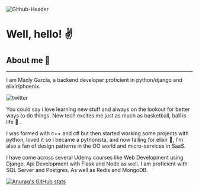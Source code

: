 ![Github-Header](https://user-images.githubusercontent.com/17864170/198181081-e24d4a7c-e9ad-4299-bd92-45183454afc8.jpg)


# Well, hello! :v:

## About me :eyes:
---
I am Maxly García, a backend developer proficient in python/django and elixir/phoenix.

![twitter](https://img.shields.io/twitter/follow/Max_Sting?style=social)

You could say i love learning new stuff and always on the lookout for better ways to do things. New tech excites me just as much as basketball, ball is life 🏀 .

I was formed with c++ and c# but then started working some projects with python, loved it so i became a pythonista, and now falling for elixir 🧪, I'm also a fan of design patterns in the OO world and micro-services in SaaS.

I have come across several Udemy courses like Web Development using Django, Api Development with Flask and Node as well. I am proficient with SQL Server and Postgres. As well as Redis and MongoDB.

[![Anurag's GitHub stats](https://github-readme-stats.vercel.app/api?username=Stinger14)](https://github.com/anuraghazra/github-readme-stats)
